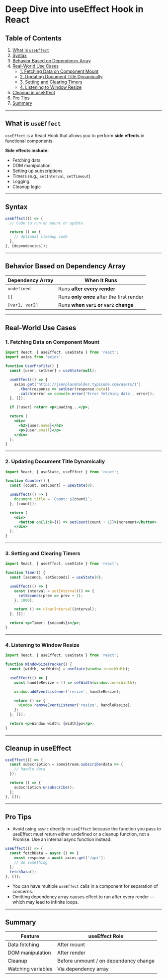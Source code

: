 # Deep Dive into useEffect Hook in React

## Table of Contents

1. [What is `useEffect`](#what-is-useeffect)
2. [Syntax](#syntax)
3. [Behavior Based on Dependency Array](#behavior-based-on-dependency-array)
4. [Real-World Use Cases](#real-world-use-cases)
   - [1. Fetching Data on Component Mount](#1-fetching-data-on-component-mount)
   - [2. Updating Document Title Dynamically](#2-updating-document-title-dynamically)
   - [3. Setting and Clearing Timers](#3-setting-and-clearing-timers)
   - [4. Listening to Window Resize](#4-listening-to-window-resize)
5. [Cleanup in useEffect](#cleanup-in-useeffect)
6. [Pro Tips](#pro-tips)
7. [Summary](#summary)

---

## What is `useEffect`

`useEffect` is a React Hook that allows you to perform **side effects** in functional components.

**Side effects include:**

- Fetching data
- DOM manipulation
- Setting up subscriptions
- Timers (e.g., `setInterval`, `setTimeout`)
- Logging
- Cleanup logic

---

## Syntax

```jsx
useEffect(() => {
  // Code to run on mount or update

  return () => {
    // Optional cleanup code
  };
}, [dependencies]);
```

---

## Behavior Based on Dependency Array

| Dependency Array | When It Runs                              |
| ---------------- | ----------------------------------------- |
| `undefined`      | Runs **after every render**               |
| `[]`             | Runs **only once** after the first render |
| `[var1, var2]`   | Runs **when `var1` or `var2` change**     |

---

## Real-World Use Cases

### 1. Fetching Data on Component Mount

```jsx
import React, { useEffect, useState } from 'react';
import axios from 'axios';

function UserProfile() {
  const [user, setUser] = useState(null);

  useEffect(() => {
    axios.get('https://jsonplaceholder.typicode.com/users/1')
      .then(response => setUser(response.data))
      .catch(error => console.error('Error fetching data', error));
  }, []);

  if (!user) return <p>Loading...</p>;

  return (
    <div>
      <h2>{user.name}</h2>
      <p>{user.email}</p>
    </div>
  );
}
```

---

### 2. Updating Document Title Dynamically

```jsx
import React, { useState, useEffect } from 'react';

function Counter() {
  const [count, setCount] = useState(0);

  useEffect(() => {
    document.title = `Count: ${count}`;
  }, [count]);

  return (
    <div>
      <button onClick={() => setCount(count + 1)}>Increment</button>
    </div>
  );
}
```

---

### 3. Setting and Clearing Timers

```jsx
import React, { useEffect, useState } from 'react';

function Timer() {
  const [seconds, setSeconds] = useState(0);

  useEffect(() => {
    const interval = setInterval(() => {
      setSeconds(prev => prev + 1);
    }, 1000);

    return () => clearInterval(interval);
  }, []);

  return <p>Timer: {seconds}s</p>;
}
```

---

### 4. Listening to Window Resize

```jsx
import React, { useEffect, useState } from 'react';

function WindowSizeTracker() {
  const [width, setWidth] = useState(window.innerWidth);

  useEffect(() => {
    const handleResize = () => setWidth(window.innerWidth);

    window.addEventListener('resize', handleResize);

    return () => {
      window.removeEventListener('resize', handleResize);
    };
  }, []);

  return <p>Window width: {width}px</p>;
}
```

---

## Cleanup in useEffect

```jsx
useEffect(() => {
  const subscription = someStream.subscribe(data => {
    // handle data
  });

  return () => {
    subscription.unsubscribe();
  };
}, []);
```

---

## Pro Tips

- Avoid using `async` directly in `useEffect` because the function you pass to useEffect must return either undefined or a cleanup function, not a Promise. Use an internal async function instead:

```jsx
useEffect(() => {
  const fetchData = async () => {
    const response = await axios.get('/api');
    // do something
  };
  fetchData();
}, []);
```

- You can have multiple `useEffect` calls in a component for separation of concerns.
- Omitting dependency array causes effect to run after every render — which may lead to infinite loops.

---

## Summary

| Feature            | useEffect Role                        |
| ------------------ | ------------------------------------- |
| Data fetching      | After mount                           |
| DOM manipulation   | After render                          |
| Cleanup            | Before unmount / on dependency change |
| Watching variables | Via dependency array                  |
